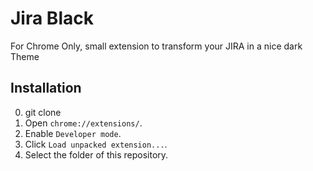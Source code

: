 Jira Black
===========================
For Chrome Only, small extension to transform your JIRA in a nice dark Theme

Installation
------------
0. git clone
1. Open `chrome://extensions/`.
2. Enable `Developer mode`.
3. Click `Load unpacked extension...`.
4. Select the folder of this repository.